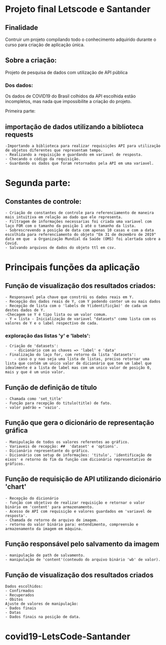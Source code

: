 # Projeto final Letscode e Santander

## Finalidade
Contruir um projeto compilando todo o conhecimento adquirido durante o curso para criação de aplicação única.

## Sobre a criação:
Projeto de pesquisa de dados com utilização de API pública

### Dos dados:
Os dados de COVID19 do Brasil colhidos da API escolhida estão incompletos, mas nada que impossibilite a criação do projeto.

Primeira parte:

## importação de dados utilizando a biblioteca requests
    -Importando a biblioteca para realizar requisições API para utilização de objetos diferentes que representam tempo.
    - Realizando a requisição e guardando em variavel de resposta.
    - Checando o código da requisição.
    - Guardando os dados que foram retornados pela API em uma variavel.

# Segunda parte:
## Constantes de controle:
    - Criação de constantes de controle para referenciamento de maneira mais intuitiva em relação ao dado que ele representa.
    - Filtragem de informações necessarias foi criada uma variavel com laço FOR com o tamanho da posição 1 até o tamanho da lista.
    - Sobrescrevendo a posição de data com apenas 10 casas e com a data escolhida para referenciamento do objeto "Em 31 de dezembro de 2019" data em que  a Organização Mundial da Saúde (OMS) foi alertada sobre a Covid.
    - Salvando arquivos de dados do objeto ttl em csv.

# Principais funções da aplicação
## Função de visualização dos resultados criados:
    - Responsavel pela chave que constrói os dados reais em Y.
    - Recepção dos dados reais de Y, com Y podendo conter um ou mais dados
    - Recepção de lista com o 'labels de Y(identificção)' de cada um destes dados de Y.
    -Checagem se Y é tipo lista ou um valor comum.
    - Y = lista - Inicialização de variavel "datasets" como lista com os valores de Y e o label respectivo de cada.
### exploração das listas 'y' e 'labels':
    - Criação de 'datasets':
        - dicionário com as chaves => 'label' e 'data'
    - Finalização do laço for, com retorno da lista 'datasets':
        - caso o y nao seja uma lista de listas, preciso retornar uma lista que contém um unico valor de dicionário que tem um label que idealmente é a lista de label mas com um unico valor de posição 0, mais y que é um unio valor.

## Função de definição de título
    - Chamada como 'set_title' 
    - Função para recepção do titulo(title) de fato.
    - valor padrão = 'vazio'.
    
## Função que gera o dicionário de representação gráfica
    - Manipulação de todos os valores referentes ao gráfico.
    - Variaveis de recepção: ##  'dataset' e 'options'.
    - Dicionário representante do gráfico.
    - Dicionário com setup de informações: 'titulo', 'identificação de eixos' e retorno do fim da função com dicionário representativo de gráficos.

## Função de requisição de API utilizando dicionário 'chart'
    - Recepção do dicionário
    - função com objetivo de realizar requisição e retornar o valor binário em 'content' para armazenamento.
    - Acesso de API com requisição e valores guardados em 'variavel de resposta'.
    - Chamada de retorno de arquivo de imagem.
    - retorno do valor binário para: entendimento, compreensão e armazenamento da imagem em máquina.
## Função responsável pelo salvamento da imagem
    - manipulação de path de salvamento.
    - manipulação de 'content'(conteudo do arquivo binário 'wb' de valor).

## Função de visualização dos resultados criados
    Dados escolhidos:
    - Confirmados
    - Recuperados
    - Obitos
    Ajuste de valores de manipulação: 
    - Dados finais
    - Datas
    - Dados finais na posição de data.
# covid19-LetsCode-Santander
